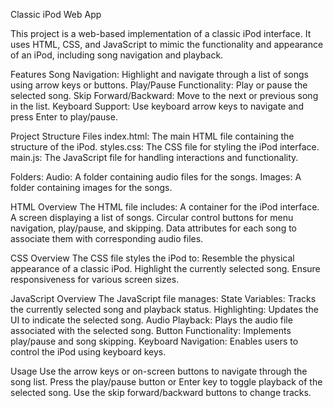 Classic iPod Web App

This project is a web-based implementation of a classic iPod interface. It uses HTML, CSS, and JavaScript to mimic the functionality and appearance of an iPod, including song navigation and playback.

Features
Song Navigation: Highlight and navigate through a list of songs using arrow keys or buttons.
Play/Pause Functionality: Play or pause the selected song.
Skip Forward/Backward: Move to the next or previous song in the list.
Keyboard Support: Use keyboard arrow keys to navigate and press Enter to play/pause.

Project Structure
Files
index.html: The main HTML file containing the structure of the iPod.
styles.css: The CSS file for styling the iPod interface.
main.js: The JavaScript file for handling interactions and functionality.

Folders:
Audio: A folder containing audio files for the songs.
Images: A folder containing images for the songs.

HTML Overview
The HTML file includes:
A container for the iPod interface.
A screen displaying a list of songs.
Circular control buttons for menu navigation, play/pause, and skipping.
Data attributes for each song to associate them with corresponding audio files.

CSS Overview
The CSS file styles the iPod to:
Resemble the physical appearance of a classic iPod.
Highlight the currently selected song.
Ensure responsiveness for various screen sizes.

JavaScript Overview
The JavaScript file manages:
State Variables: Tracks the currently selected song and playback status.
Highlighting: Updates the UI to indicate the selected song.
Audio Playback: Plays the audio file associated with the selected song.
Button Functionality: Implements play/pause and song skipping.
Keyboard Navigation: Enables users to control the iPod using keyboard keys.

Usage
Use the arrow keys or on-screen buttons to navigate through the song list.
Press the play/pause button or Enter key to toggle playback of the selected song.
Use the skip forward/backward buttons to change tracks.